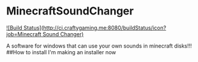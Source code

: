 # MinecraftSoundChanger
[![Build Status](http://ci.craftygaming.me:8080/buildStatus/icon?job=Minecraft Sound Changer)](http://ci.craftygaming.me:8080/job/Minecraft%20Sound%20Changer/)

A software for windows that can use your own sounds in minecraft disks!!!
##How to install
I'm making an installer now
